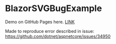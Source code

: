 # BlazorSVGBugExample
Demo on GitHub Pages here. [LINK](https://kristofferstrube.github.io/BlazorSVGBugExample/)

Made to reproduce error described in issue: https://github.com/dotnet/aspnetcore/issues/34950
